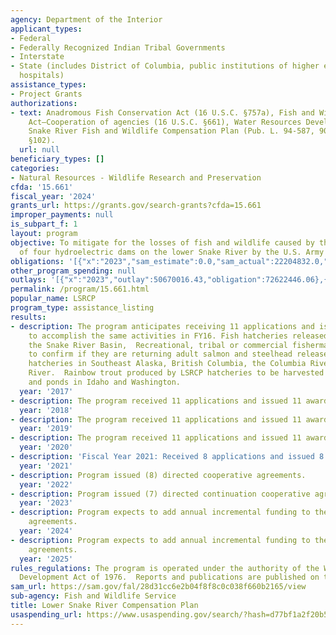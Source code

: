 ```yaml
---
agency: Department of the Interior
applicant_types:
- Federal
- Federally Recognized Indian Tribal Governments
- Interstate
- State (includes District of Columbia, public institutions of higher education and
  hospitals)
assistance_types:
- Project Grants
authorizations:
- text: Anadromous Fish Conservation Act (16 U.S.C. §757a), Fish and Wildlife Coordination
    Act—Cooperation of agencies (16 U.S.C. §661), Water Resources Development Act-Lower
    Snake River Fish and Wildlife Compensation Plan (Pub. L. 94-587, 90 STAT. 2921,
    §102).
  url: null
beneficiary_types: []
categories:
- Natural Resources - Wildlife Research and Preservation
cfda: '15.661'
fiscal_year: '2024'
grants_url: https://grants.gov/search-grants?cfda=15.661
improper_payments: null
is_subpart_f: 1
layout: program
objective: To mitigate for the losses of fish and wildlife caused by the construction
  of four hydroelectric dams on the lower Snake River by the U.S. Army Corps of Engineers.
obligations: '[{"x":"2023","sam_estimate":0.0,"sam_actual":22204832.0,"usa_spending_actual":22977044.19},{"x":"2024","sam_estimate":0.0,"sam_actual":24000000.0,"usa_spending_actual":24968890.7},{"x":"2025","sam_estimate":0.0,"sam_actual":27736418.0,"usa_spending_actual":24445726.44}]'
other_program_spending: null
outlays: '[{"x":"2023","outlay":50670016.43,"obligation":72622446.06},{"x":"2024","outlay":0.0,"obligation":0.0},{"x":"2025","outlay":0.0,"obligation":0.0}]'
permalink: /program/15.661.html
popular_name: LSRCP
program_type: assistance_listing
results:
- description: The program anticipates receiving 11 applications and issuing 11 awards
    to accomplish the same activities in FY16. Fish hatcheries released fish into
    the Snake River Basin,  Recreational, tribal or commercial fisherman harvest tracking
    to confirm if they are returning adult salmon and steelhead releases from LSRCP
    hatcheries in Southeast Alaska, British Columbia, the Columbia River and Snake
    River.  Rainbow trout produced by LSRCP hatcheries to be harvested in lakes, rivers
    and ponds in Idaho and Washington.
  year: '2017'
- description: The program received 11 applications and issued 11 awards.
  year: '2018'
- description: The program received 11 applications and issued 11 awards.
  year: '2019'
- description: The program received 11 applications and issued 11 awards.
  year: '2020'
- description: 'Fiscal Year 2021: Received 8 applications and issued 8 awards.'
  year: '2021'
- description: Program issued (8) directed cooperative agreements.
  year: '2022'
- description: Program issued (7) directed continuation cooperative agreements.
  year: '2023'
- description: Program expects to add annual incremental funding to the (7) FY23 cooperative
    agreements.
  year: '2024'
- description: Program expects to add annual incremental funding to the (7) FY23 cooperative
    agreements.
  year: '2025'
rules_regulations: The program is operated under the authority of the Water Resources
  Development Act of 1976.  Reports and publications are published on the web at http://www.fws.gov/lsnakecomplan.
sam_url: https://sam.gov/fal/28d31cc6e2b04f8f8c0c038f660b2165/view
sub-agency: Fish and Wildlife Service
title: Lower Snake River Compensation Plan
usaspending_url: https://www.usaspending.gov/search/?hash=d77bf1a2f20b5e19fc1f2a955fe8e1c3
---
```


